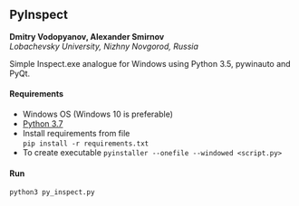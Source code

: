 ## PyInspect

**Dmitry Vodopyanov, Alexander Smirnov**  
*Lobachevsky University, Nizhny Novgorod, Russia*

Simple Inspect.exe analogue for Windows using Python 3.5, pywinauto and PyQt.

#### Requirements

- Windows OS (Windows 10 is preferable)
- [Python 3.7](https://www.python.org/downloads/release/python-373/)
- Install requirements from file  
  ```pip install -r requirements.txt```
- To create executable
  ```pyinstaller --onefile --windowed <script.py>```
  
#### Run
```python3 py_inspect.py```